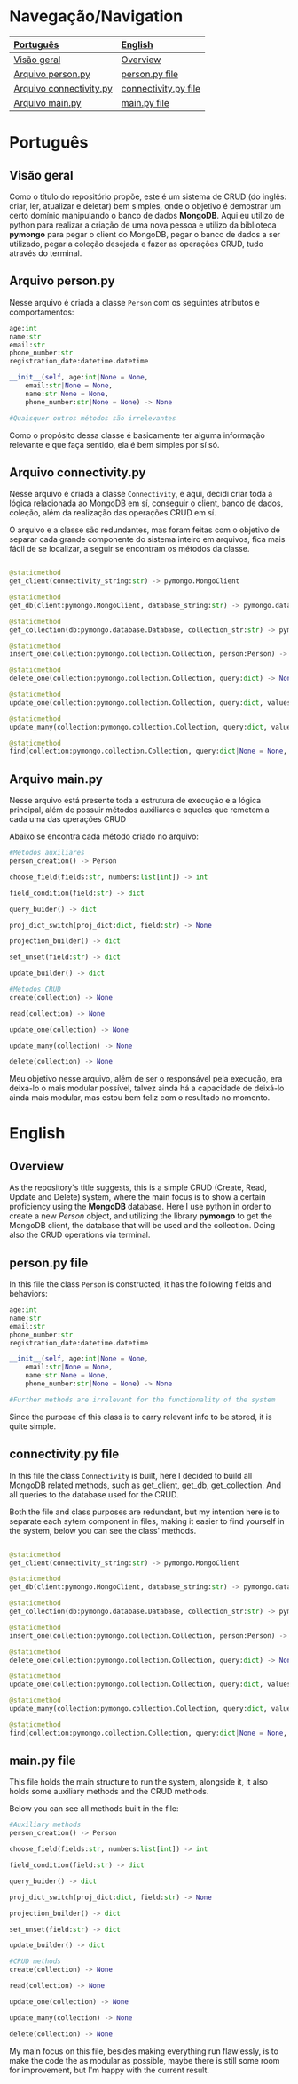 # Navegação/Navigation

|[Português](#português)|[English](#english)|
|:----------------------|:------------------|
|[Visão geral](#visão-geral)|[Overview](#overview)|
|[Arquivo person.py](#arquivo-personpy)|[person.py file](#personpy-file)|
|[Arquivo connectivity.py](#arquivo-connectivitypy)|[connectivity.py file](#connectivitypy-file)|
|[Arquivo main.py](#arquivo-mainpy)|[main.py file](#mainpy-file)|

# Português

## Visão geral
Como o título do repositório propõe, este é um sistema de CRUD (do inglês: criar, ler, atualizar e deletar) bem simples, onde o objetivo é demostrar um certo domínio manipulando o banco de dados **MongoDB**. Aqui eu utilizo de python para realizar a criação de uma nova pessoa e utilizo da biblioteca **pymongo** para pegar o client do MongoDB, pegar o banco de dados a ser utilizado, pegar a coleção desejada e fazer as operações CRUD, tudo através do terminal.

## Arquivo person.py
Nesse arquivo é criada a classe `Person` com os seguintes atributos e comportamentos:

```.py
age:int
name:str
email:str
phone_number:str
registration_date:datetime.datetime

__init__(self, age:int|None = None,
    email:str|None = None,
    name:str|None = None,
    phone_number:str|None = None) -> None

#Quaisquer outros métodos são irrelevantes
```

Como o propósito dessa classe é basicamente ter alguma informação relevante e que faça sentido, ela é bem simples por sí só.

## Arquivo connectivity.py
Nesse arquivo é criada a classe `Connectivity`, e aqui, decidi criar toda a lógica relacionada ao MongoDB em sí, conseguir o client, banco de dados, coleção, além da realização das operações CRUD em sí.

O arquivo e a classe são redundantes, mas foram feitas com o objetivo de separar cada grande componente do sistema inteiro em arquivos, fica mais fácil de se localizar, a seguir se encontram os métodos da classe.

```.py

@staticmethod
get_client(connectivity_string:str) -> pymongo.MongoClient

@staticmethod
get_db(client:pymongo.MongoClient, database_string:str) -> pymongo.database.Database

@staticmethod
get_collection(db:pymongo.database.Database, collection_str:str) -> pymongo.collection.Collection

@staticmethod
insert_one(collection:pymongo.collection.Collection, person:Person) -> None

@staticmethod
delete_one(collection:pymongo.collection.Collection, query:dict) -> None

@staticmethod
update_one(collection:pymongo.collection.Collection, query:dict, values:dict) -> None

@staticmethod
update_many(collection:pymongo.collection.Collection, query:dict, values:dict) -> None

@staticmethod
find(collection:pymongo.collection.Collection, query:dict|None = None, projection:dict|None = None) -> list
```

## Arquivo main.py
Nesse arquivo está presente toda a estrutura de execução e a lógica principal, além de possuir métodos auxiliares e aqueles que remetem a cada uma das operações CRUD

Abaixo se encontra cada método criado no arquivo:

```.py
#Métodos auxiliares
person_creation() -> Person

choose_field(fields:str, numbers:list[int]) -> int

field_condition(field:str) -> dict

query_buider() -> dict

proj_dict_switch(proj_dict:dict, field:str) -> None

projection_builder() -> dict

set_unset(field:str) -> dict

update_builder() -> dict

#Métodos CRUD
create(collection) -> None

read(collection) -> None

update_one(collection) -> None

update_many(collection) -> None

delete(collection) -> None
```

Meu objetivo nesse arquivo, além de ser o responsável pela execução, era deixá-lo o mais modular possível, talvez ainda há a capacidade de deixá-lo ainda mais modular, mas estou bem feliz com o resultado no momento.

# English

## Overview
As the repository's title suggests, this is a simple CRUD (Create, Read, Update and Delete) system, where the main focus is to show a certain proficiency using the **MongoDB** database. Here I use python in order to create a new *Person* object, and utilizing the library **pymongo** to get the MongoDB client, the database that will be used and the collection. Doing also the CRUD operations via terminal. 

## person.py file
In this file the class `Person` is constructed, it has the following fields and behaviors:

```.py
age:int
name:str
email:str
phone_number:str
registration_date:datetime.datetime

__init__(self, age:int|None = None,
    email:str|None = None,
    name:str|None = None,
    phone_number:str|None = None) -> None

#Further methods are irrelevant for the functionality of the system
```

Since the purpose of this class is to carry relevant info to be stored, it is quite simple.

## connectivity.py file
In this file the class `Connectivity` is built, here I decided to build all MongoDB related methods, such as get_client, get_db, get_collection. And all queries to the database used for the CRUD.

Both the file and class purposes are redundant, but my intention here is to separate each sytem component in files, making it easier to find yourself in the system, below you can see the class' methods.

```.py

@staticmethod
get_client(connectivity_string:str) -> pymongo.MongoClient

@staticmethod
get_db(client:pymongo.MongoClient, database_string:str) -> pymongo.database.Database

@staticmethod
get_collection(db:pymongo.database.Database, collection_str:str) -> pymongo.collection.Collection

@staticmethod
insert_one(collection:pymongo.collection.Collection, person:Person) -> None

@staticmethod
delete_one(collection:pymongo.collection.Collection, query:dict) -> None

@staticmethod
update_one(collection:pymongo.collection.Collection, query:dict, values:dict) -> None

@staticmethod
update_many(collection:pymongo.collection.Collection, query:dict, values:dict) -> None

@staticmethod
find(collection:pymongo.collection.Collection, query:dict|None = None, projection:dict|None = None) -> list
```

## main.py file
This file holds the main structure to run the system, alongside it, it also holds some auxiliary methods and the CRUD methods.

Below you can see all methods built in the file:

```.py
#Auxiliary methods
person_creation() -> Person

choose_field(fields:str, numbers:list[int]) -> int

field_condition(field:str) -> dict

query_buider() -> dict

proj_dict_switch(proj_dict:dict, field:str) -> None

projection_builder() -> dict

set_unset(field:str) -> dict

update_builder() -> dict

#CRUD methods
create(collection) -> None

read(collection) -> None

update_one(collection) -> None

update_many(collection) -> None

delete(collection) -> None
```

My main focus on this file, besides making everything run flawlessly, is to make the code the as modular as possible, maybe there is still some room for improvement, but I'm happy with the current result.
